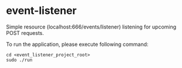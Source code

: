 # event-listener

Simple resource (localhost:666/events/listener) listening for upcoming POST requests.

To run the application, please execute following command:
```
cd <event_listener_project_root>
sudo ./run
```
